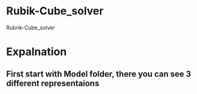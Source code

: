 # Rubik-Cube_solver
Rubrik-Cube_solver

# Expalnation
First start with Model folder, there you can see 3 different representaions
-- 
